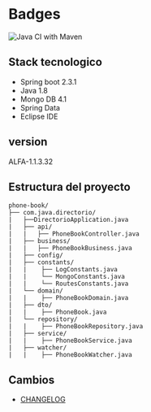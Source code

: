 
# Badges

![Java CI with Maven](https://github.com/felipemonzon/phone-book/workflows/Java%20CI%20with%20Maven/badge.svg)


## Stack tecnologico

* Spring boot 2.3.1
* Java 1.8
* Mongo DB 4.1
* Spring Data
* Eclipse IDE

## version

ALFA-1.1.3.32

## Estructura del proyecto

```
phone-book/
├── com.java.directorio/
|   ├──DirectorioApplication.java
|   ├── api/
|   |   ├── PhoneBookController.java
|   ├── business/
|   |   ├── PhoneBookBusiness.java
|   ├── config/
|   ├── constants/
|   |    ├── LogConstants.java
|   |    └── MongoConstants.java
|   |    └── RoutesConstants.java
|   └── domain/
|   |    ├── PhoneBookDomain.java
|   ├── dto/
|   |    ├── PhoneBook.java
|   └── repository/
|   |    ├── PhoneBookRepository.java
|   ├── service/
|   |    ├── PhoneBookService.java
|   ├── watcher/
|   |    ├── PhoneBookWatcher.java

```

## Cambios
- [CHANGELOG](./CHANGELOG.md)
